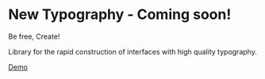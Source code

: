 # New Typography - Coming soon!
Be free, Create!

Library for the rapid construction of interfaces with high quality typography.

[Demo](https://maxinakenty.github.io/)